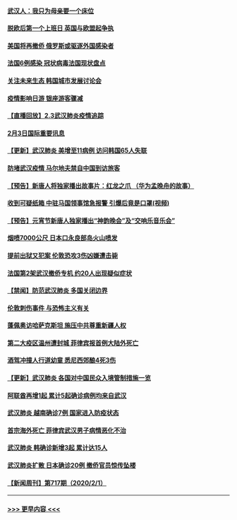 #### [武汉人：我只为母亲要一个床位](../pages/prog202/a102768250.md?t=02040122) 
#### [脱欧后第一个上班日 英国与欧盟起争执](../pages/prog202/a102768252.md?t=02040122) 
#### [美国将再撤侨 俄罗斯或驱逐外国感染者](../pages/prog202/a102768247.md?t=02040122) 
#### [法国6例感染 冠状病毒法国现状盘点](../pages/prog202/a102768157.md?t=02040122) 
#### [关注未来生态 韩国城市发展讨论会](../pages/prog202/a102768153.md?t=02040122) 
#### [疫情影响日游 银座游客骤减](../pages/prog202/a102768160.md?t=02040122) 
#### [【直播回放】2.3武汉肺炎疫情追踪](../pages/prog202/a102768128.md?t=02040122) 
#### [2月3日国际重要讯息](../pages/prog202/a102767896.md?t=02040122) 
#### [【更新】武汉肺炎 美增至11病例 访问韩国65人失联](../pages/prog202/a102758911.md?t=02040122) 
#### [防堵武汉疫情 马尔地夫禁自中国到访旅客](../pages/prog202/a102767847.md?t=02040122) 
#### [【预告】新唐人将独家播出故事片：红龙之爪 （华为孟晚舟的故事）](../pages/prog202/a102767728.md?t=02040122) 
#### [收到可疑纸箱 中驻马国领事馆急报警 引爆后竟是口罩(视频)](../pages/prog202/a102767695.md?t=02040122) 
#### [【预告】元宵节新唐人独家播出“神韵晚会”及“交响乐音乐会”](../pages/prog202/a102767674.md?t=02040122) 
#### [烟喷7000公尺 日本口永良部岛火山喷发](../pages/prog202/a102767687.md?t=02040122) 
#### [提前出狱又犯案 伦敦恐攻3伤凶嫌遭击毙](../pages/prog202/a102767635.md?t=02040122) 
#### [法国第2架武汉撤侨专机 约20人出现疑似症状](../pages/prog202/a102767617.md?t=02040122) 
#### [【禁闻】防范武汉肺炎  多国关闭边界](../pages/prog202/a102767542.md?t=02040122) 
#### [伦敦刺伤事件 与恐怖主义有关](../pages/prog202/a102767509.md?t=02040122) 
#### [蓬佩奥访哈萨克斯坦 施压中共尊重新疆人权](../pages/prog202/a102767395.md?t=02040122) 
#### [第二大疫区温州遭封城 菲律宾报首例大陆外死亡](../pages/prog202/a102767388.md?t=02040122) 
#### [酒驾冲撞人行道幼童 悉尼西郊酿4死3伤](../pages/prog202/a102767238.md?t=02040122) 
#### [【更新】武汉肺炎 各国对中国民众入境管制措施一览](../pages/prog202/a102767170.md?t=02040122) 
#### [阿联酋再增1起 累计5起确诊病例均来自武汉](../pages/prog202/a102767207.md?t=02040122) 
#### [武汉肺炎 越南确诊7例 国家进入防疫状态](../pages/prog202/a102767186.md?t=02040122) 
#### [首宗海外死亡 菲律宾武汉男子病情恶化不治](../pages/prog202/a102767150.md?t=02040122) 
#### [武汉肺炎 韩确诊新增3起 累计达15人](../pages/prog202/a102767132.md?t=02040122) 
#### [武汉肺炎扩散 日本确诊20例 撤侨官员惊传坠楼](../pages/prog202/a102767109.md?t=02040122) 
#### [【新闻周刊】第717期（2020/2/1）](../pages/prog202/a102767114.md?t=02040122) 

----
#### [ >>> 更早内容 <<< ](../indexes/prog202-earlier.md)
